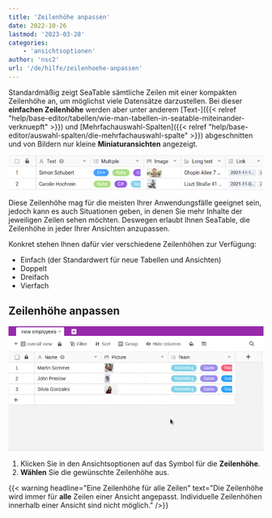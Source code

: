 ```yaml
---
title: 'Zeilenhöhe anpassen'
date: 2022-10-26
lastmod: '2023-03-28'
categories:
    - 'ansichtsoptionen'
author: 'nsc2'
url: '/de/hilfe/zeilenhoehe-anpassen'
---
```


Standardmäßig zeigt SeaTable sämtliche Zeilen mit einer kompakten Zeilenhöhe an, um möglichst viele Datensätze darzustellen. Bei dieser **einfachen Zeilenhöhe** werden aber unter anderem [Text-]({{< relref "help/base-editor/tabellen/wie-man-tabellen-in-seatable-miteinander-verknuepft" >}}) und [Mehrfachauswahl-Spalten]({{< relref "help/base-editor/auswahl-spalten/die-mehrfachauswahl-spalte" >}}) abgeschnitten und von Bildern nur kleine **Miniaturansichten** angezeigt.

![Abgeschnittene Zelleninhalte](images/small-row-height-cut-cells.png)

Diese Zeilenhöhe mag für die meisten Ihrer Anwendungsfälle geeignet sein, jedoch kann es auch Situationen geben, in denen Sie mehr Inhalte der jeweiligen Zeilen sehen möchten. Deswegen erlaubt Ihnen SeaTable, die Zeilenhöhe in jeder Ihrer Ansichten anzupassen.

Konkret stehen Ihnen dafür vier verschiedene Zeilenhöhen zur Verfügung:

- Einfach (der Standardwert für neue Tabellen und Ansichten)
- Doppelt
- Dreifach
- Vierfach

## Zeilenhöhe anpassen

![Zeilenhöhe anpassen](images/set-row-height-new.gif)

1. Klicken Sie in den Ansichtsoptionen auf das Symbol für die **Zeilenhöhe**.
2. **Wählen** Sie die gewünschte Zeilenhöhe aus.

{{< warning  headline="Eine Zeilenhöhe für alle Zeilen"  text="Die Zeilenhöhe wird immer für **alle** Zeilen einer Ansicht angepasst. Individuelle Zeilenhöhen innerhalb einer Ansicht sind nicht möglich." />}}
